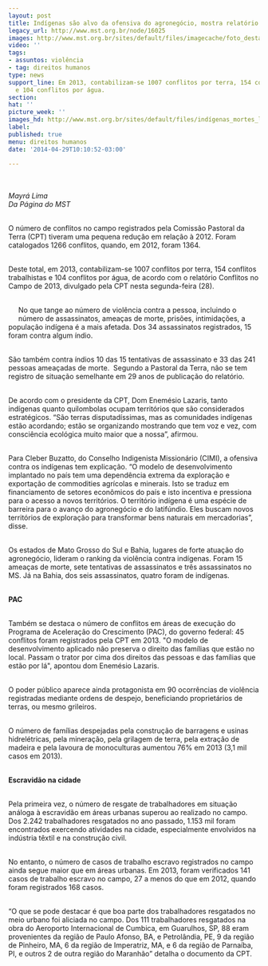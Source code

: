 ```yaml
---
layout: post
title: Indígenas são alvo da ofensiva do agronegócio, mostra relatório da CPT
legacy_url: http://www.mst.org.br/node/16025
images: http://www.mst.org.br/sites/default/files/imagecache/foto_destaque/indígenas_mortes_latuff.JPG
video: ''
tags:
- assuntos: violência
- tag: direitos humanos
type: news
support_line: Em 2013, contabilizam-se 1007 conflitos por terra, 154 conflitos trabalhistas
  e 104 conflitos por água.
section: 
hat: ''
picture_week: ''
images_hd: http://www.mst.org.br/sites/default/files/indígenas_mortes_latuff.JPG
label: 
published: true
menu: direitos humanos
date: '2014-04-29T10:10:52-03:00'

---
```

<p><em><br><br>Mayrá Lima<br>Da Página do MST</em></p><p><br>O número de conflitos no campo registrados pela Comissão Pastoral da Terra (CPT) tiveram uma pequena redução em relação à 2012. Foram catalogados 1266 conflitos, quando, em 2012, foram 1364.&nbsp;</p><p><br>Deste total, em 2013, contabilizam-se 1007 conflitos por terra, 154 conflitos trabalhistas e 104 conflitos por água, de acordo com o relatório Conflitos no Campo de 2013, divulgado pela CPT nesta segunda-feira (28).</p><p><br><img style="margin: 10px; float: left;" src="http://www.mst.org.br/sites/default/files/grafico-assassinatos.jpg" alt="">No que tange ao número de violência contra a pessoa, incluindo o número de assassinatos, ameaças de morte, prisões, intimidações, a população indígena é a mais afetada. Dos 34 assassinatos registrados, 15 foram contra algum índio.</p><p><br>São também contra índios 10 das 15 tentativas de assassinato e 33 das 241 pessoas ameaçadas de morte. &nbsp;Segundo a Pastoral da Terra, não se tem registro de situação semelhante em 29 anos de publicação do relatório.</p><p><br>De acordo com o presidente da CPT, Dom Enemésio Lazaris, tanto indígenas quanto quilombolas ocupam territórios que são considerados estratégicos. “São terras disputadíssimas, mas as comunidades indígenas estão acordando; estão se organizando mostrando que tem voz e vez, com consciência ecológica muito maior que a nossa”, afirmou.</p><p><br>Para Cleber Buzatto, do Conselho Indigenista Missionário (CIMI), a ofensiva contra os indígenas tem explicação. “O modelo de desenvolvimento implantado no país tem uma dependência extrema da exploração e exportação de commodities agrícolas e minerais. Isto se traduz em financiamento de setores econômicos do país e isto incentiva e pressiona para o acesso a novos territórios. O território indígena é uma espécie de barreira para o avanço do agronegócio e do latifúndio. Eles buscam novos territórios de exploração para transformar bens naturais em mercadorias”, disse.</p><p><br>Os estados de Mato Grosso do Sul e Bahia, lugares de forte atuação do agronegócio, lideram o ranking da violência contra indígenas. Foram 15 ameaças de morte, sete tentativas de assassinatos e três assassinatos no MS. Já na Bahia, dos seis assassinatos, quatro foram de indígenas.</p><p><br><strong>PAC</strong></p><p><br>Também se destaca o número de conflitos em áreas de execução do Programa de Aceleração do Crescimento (PAC), do governo federal: 45 conflitos foram registrados pela CPT em 2013. "O modelo de desenvolvimento aplicado não preserva o direito das famílias que estão no local. Passam o trator por cima dos direitos das pessoas e das famílias que estão por lá", apontou dom Enemésio Lazaris.</p><p><br>O poder público aparece ainda protagonista em 90 ocorrências de violência registradas mediante ordens de despejo, beneficiando proprietários de terras, ou mesmo grileiros.&nbsp;</p><p><br>O número de famílias despejadas pela construção de barragens e usinas hidrelétricas, pela mineração, pela grilagem de terra, pela extração de madeira e pela lavoura de monoculturas aumentou 76% em 2013 (3,1 mil casos em 2013). &nbsp;</p><p><br><strong>Escravidão na cidade</strong></p><p><br>Pela primeira vez, o número de resgate de trabalhadores em situação análoga à escravidão em áreas urbanas superou ao realizado no campo. Dos 2.242 trabalhadores resgatados no ano passado, 1.153 mil foram encontrados exercendo atividades na cidade, especialmente envolvidos na indústria têxtil e na construção civil.</p><p><br>No entanto, o número de casos de trabalho escravo registrados no campo ainda segue maior que em áreas urbanas. Em 2013, foram verificados 141 casos de trabalho escravo no campo, 27 a menos do que em 2012, quando foram registrados 168 casos.</p><p><br>“O que se pode destacar é que boa parte dos trabalhadores resgatados no meio urbano foi aliciada no campo. Dos 111 trabalhadores resgatados na obra do Aeroporto Internacional de Cumbica, em Guarulhos, SP, 88 eram provenientes da região de Paulo Afonso, BA, e Petrolândia, PE, 9 da região de Pinheiro, MA, 6 da região de Imperatriz, MA, e 6 da região de Parnaíba, PI, e outros 2 de outra região do Maranhão” detalha o documento da CPT.</p><div>&nbsp;</div>
